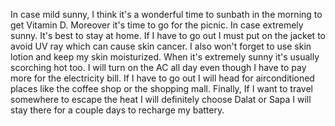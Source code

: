 In case mild sunny, I think it's a wonderful time to sunbath in the morning to get Vitamin D.
Moreover it's time to go for the picnic.
In case extremely sunny. It's best to stay at home. If I have to go out I must put on the jacket to avoid UV ray
which can cause skin cancer. I also won't forget to use skin lotion and keep my skin moisturized.
When it's extremely sunny  it's usually scorching hot too. 
I will turn on the AC all day even though I have to pay more for the electricity bill.
If I have to go out I will head for airconditioned places like the coffee shop or the shopping mall. 
Finally, If I want to travel somewhere to escape the heat I will definitely choose Dalat or Sapa 
I will stay there for a couple days to recharge my battery.